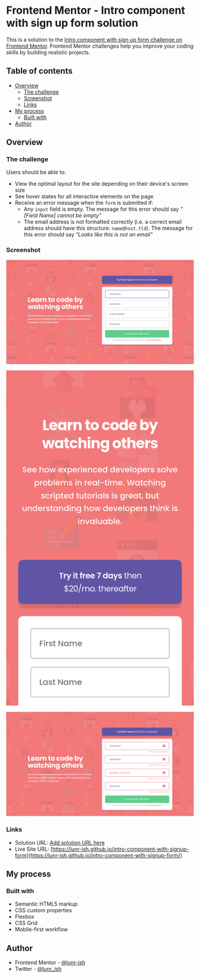 # Frontend Mentor - Intro component with sign up form solution

This is a solution to the [Intro component with sign up form challenge on Frontend Mentor](https://www.frontendmentor.io/challenges/intro-component-with-signup-form-5cf91bd49edda32581d28fd1). Frontend Mentor challenges help you improve your coding skills by building realistic projects.

## Table of contents

- [Overview](#overview)
  - [The challenge](#the-challenge)
  - [Screenshot](#screenshot)
  - [Links](#links)
- [My process](#my-process)
  - [Built with](#built-with)
- [Author](#author)

## Overview

### The challenge

Users should be able to:

- View the optimal layout for the site depending on their device's screen size
- See hover states for all interactive elements on the page
- Receive an error message when the `form` is submitted if:
  - Any `input` field is empty. The message for this error should say _"[Field Name] cannot be empty"_
  - The email address is not formatted correctly (i.e. a correct email address should have this structure: `name@host.tld`). The message for this error should say _"Looks like this is not an email"_

### Screenshot

![Intro component signup form desktop screenshot](./screenshot/intro-component-signup-form-desktop-screenshot.png)

![Intro component signup form mobile screenshot](./screenshot/intro-component-signup-form-mobile-screenshot.png)

![Intro component signup form active desktop screenshot](./screenshot/intro-component-signup-form-active-desktop-screenshot.png)

### Links

- Solution URL: [Add solution URL here](https://your-solution-url.com)
- Live Site URL: [https://lunr-ish.github.io/intro-component-with-signup-form](https://lunr-ish.github.io/intro-component-with-signup-form/)

## My process

### Built with

- Semantic HTML5 markup
- CSS custom properties
- Flexbox
- CSS Grid
- Mobile-first workflow

## Author

- Frontend Mentor - [@lunr-ish](https://www.frontendmentor.io/profile/lunr-ish)
- Twitter - [@lunr_ish](https://www.twitter.com/lunr_ish)
